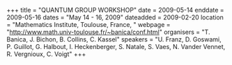 +++
title = "QUANTUM GROUP WORKSHOP"
date = 2009-05-14
enddate = 2009-05-16
dates = "May 14 - 16, 2009"
dateadded = 2009-02-20
location = "Mathematics Institute, Toulouse, France, "
webpage = "http://www.math.univ-toulouse.fr/~banica/conf.html"
organisers = "T. Banica, J. Bichon, B. Collins, C. Kassel"
speakers = "U. Franz, D. Goswami, P. Guillot, G. Halbout, I. Heckenberger, S. Natale, S. Vaes, N. Vander Vennet, R. Vergnioux, C. Voigt"
+++
